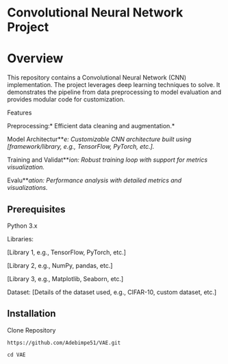 # Convolutional Neural Network Project

 # Overview

This repository contains a Convolutional Neural Network (CNN) implementation. The project leverages deep learning techniques to solve. It demonstrates the pipeline from data preprocessing to model evaluation and provides modular code for customization.

Features

Preprocessing:* Efficient data cleaning and augmentation.*

Model Architectur****e:* Customizable CNN architecture built using [framework/library, e.g., TensorFlow, PyTorch, etc.].*

Training and Validat****ion:* Robust training loop with support for metrics visualization.*

Evalu****ation:* Performance analysis with detailed metrics and visualizations.*

## Prerequisites

Python 3.x

Libraries:

[Library 1, e.g., TensorFlow, PyTorch, etc.]

[Library 2, e.g., NumPy, pandas, etc.]

[Library 3, e.g., Matplotlib, Seaborn, etc.]

Dataset: [Details of the dataset used, e.g., CIFAR-10, custom dataset, etc.]

## Installation
 Clone Repository
```
https://github.com/Adebimpe51/VAE.git
```
```
cd VAE
```
